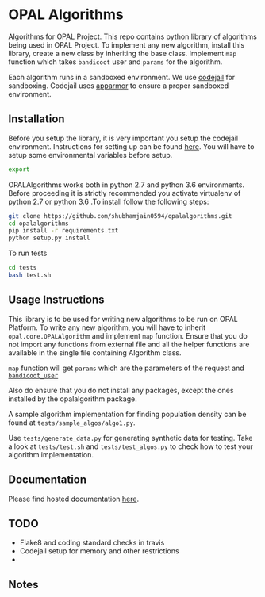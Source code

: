 # OPAL Algorithms

Algorithms for OPAL Project. This repo contains python library of algorithms being used in OPAL Project. To implement any new algorithm, install this library, create a new class by inheriting the base class. Implement `map` function which takes `bandicoot` user and `params` for the algorithm.

Each algorithm runs in a sandboxed environment. We use [codejail](https://github.com/edx/codejail) for sandboxing. Codejail uses [apparmor](https://wiki.ubuntu.com/AppArmor) to ensure a proper sandboxed environment.

## Installation

Before you setup the library, it is very important you setup the codejail environment. Instructions for setting up can be found [here](https://github.com/edx/codejail). You will have to setup some environmental variables before setup.

```bash
export 
```

OPALAlgorithms works both in python 2.7 and python 3.6 environments. Before proceeding it is strictly recommended you activate virtualenv of python 2.7 or python 3.6 .To install follow the following steps:

```bash
git clone https://github.com/shubhamjain0594/opalalgorithms.git
cd opalalgorithms
pip install -r requirements.txt
python setup.py install
```

To run tests

```bash
cd tests
bash test.sh
```

## Usage Instructions

This library is to be used for writing new algorithms to be run on OPAL Platform. To write any new algorithm, you will have to inherit `opal.core.OPALAlgorithm` and implement `map` function. Ensure that you do not import any functions from external file and all the helper functions are available in the single file containing Algorithm class.

`map` function will get `params` which are the parameters of the request and [`bandicoot_user`](http://bandicoot.mit.edu/docs/reference/generated/bandicoot.User.html#bandicoot.User)

Also do ensure that you do not install any packages, except the ones installed by the opalalgorithm package.

A sample algorithm implementation for finding population density can be found at `tests/sample_algos/algo1.py`.

Use `tests/generate_data.py` for generating synthetic data for testing. Take a look at `tests/test.sh` and `tests/test_algos.py` to check how to test your algorithm implementation.

## Documentation

Please find hosted documentation [here](http://opalalgorithms.readthedocs.io/en/latest/index.html).

## TODO

- Flake8 and coding standard checks in travis
- Codejail setup for memory and other restrictions
- 

## Notes